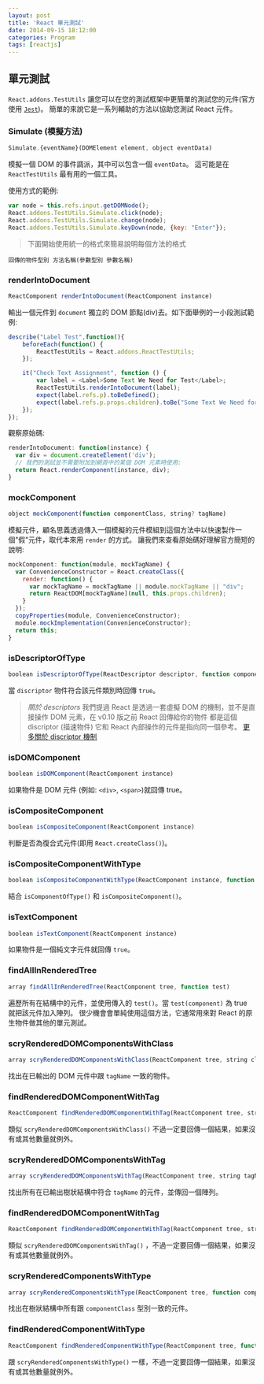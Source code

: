 ```yaml
---
layout: post
title: 'React 單元測試'
date: 2014-09-15 18:12:00
categories: Program
tags: [reactjs]
---
```


## 單元測試
`React.addons.TestUtils` 讓您可以在您的測試框架中更簡單的測試您的元件(官方使用 [`Jest`](http://facebook.github.io/jest/))。
簡單的來說它是一系列輔助的方法以協助您測試 React 元件。

<!--more-->

### Simulate (模擬方法)

~~~js
Simulate.{eventName}(DOMElement element, object eventData)
~~~

模擬一個 DOM 的事件調派，其中可以包含一個 `eventData`。
這可能是在 `ReactTestUtils` 最有用的一個工具。

使用方式的範例:

~~~js
var node = this.refs.input.getDOMNode();
React.addons.TestUtils.Simulate.click(node);
React.addons.TestUtils.Simulate.change(node);
React.addons.TestUtils.Simulate.keyDown(node, {key: "Enter"});
~~~

> 下面開始使用統一的格式來簡易說明每個方法的格式

~~~~~
回傳的物件型別 方法名稱(參數型別 參數名稱)
~~~~~

### renderIntoDocument

~~~js
ReactComponent renderIntoDocument(ReactComponent instance)
~~~

輸出一個元件到 `document` 獨立的 DOM 節點(div)去。如下面舉例的一小段測試範例:

~~~js
describe("Label Test",function(){
    beforeEach(function() {
        ReactTestUtils = React.addons.ReactTestUtils;
    });

    it("Check Text Assignment", function () {
        var label = <Label>Some Text We Need for Test</Label>;
        ReactTestUtils.renderIntoDocument(label);
        expect(label.refs.p).toBeDefined();
        expect(label.refs.p.props.children).toBe("Some Text We Need for Test")
    });
});
~~~

觀察原始碼:

~~~js
renderIntoDocument: function(instance) {
  var div = document.createElement('div');
  // 我們的測試並不需要附加到網頁中的某個 DOM 元素時使用:
  return React.renderComponent(instance, div);
}
~~~

### mockComponent

~~~js
object mockComponent(function componentClass, string? tagName)
~~~

模擬元件，顧名思義透過傳入一個模擬的元件模組到這個方法中以快速製作一個"假"元件，取代本來用 `render` 的方式。
讓我們來查看原始碼好理解官方簡短的說明:

~~~js
mockComponent: function(module, mockTagName) {
  var ConvenienceConstructor = React.createClass({
    render: function() {
      var mockTagName = mockTagName || module.mockTagName || "div";
      return ReactDOM[mockTagName](null, this.props.children);
    }
  });
  copyProperties(module, ConvenienceConstructor);
  module.mockImplementation(ConvenienceConstructor);
  return this;
}
~~~


### isDescriptorOfType

~~~js
boolean isDescriptorOfType(ReactDescriptor descriptor, function componentClass)
~~~

當 `discriptor` 物件符合該元件類別時回傳 `true`。
> *關於 descriptors*
> 我們提過 React 是透過一套虛擬 DOM 的機制，並不是直接操作 DOM 元素，在 v0.10 版之前 React 回傳給你的物件
> 都是這個 discriptor (描速物件) 它和 React 內部操作的元件是指向同一個參考。
  [更多關於 discriptor 機制](https://gist.github.com/sebmarkbage/d7bce729f38730399d28)


### isDOMComponent

~~~js
boolean isDOMComponent(ReactComponent instance)
~~~

如果物件是 DOM 元件 (例如: `<div>`, `<span>`)就回傳 true。

### isCompositeComponent

~~~js
boolean isCompositeComponent(ReactComponent instance)
~~~

判斷是否為復合式元件(即用 `React.createClass()`)。

### isCompositeComponentWithType

~~~js
boolean isCompositeComponentWithType(ReactComponent instance, function componentClass)
~~~

結合 `isComponentOfType()` 和 `isCompositeComponent()`。

### isTextComponent

~~~js
boolean isTextComponent(ReactComponent instance)
~~~

如果物件是一個純文字元件就回傳 `true`。

### findAllInRenderedTree

~~~js
array findAllInRenderedTree(ReactComponent tree, function test)
~~~

遍歷所有在結構中的元件，並使用傳入的 `test()`。當 `test(component)` 為 true 就把該元件加入陣列。
很少機會會單純使用這個方法，它通常用來對 React 的原生物件做其他的單元測試。

### scryRenderedDOMComponentsWithClass

~~~js
array scryRenderedDOMComponentsWithClass(ReactComponent tree, string className)
~~~

找出在已輸出的 DOM 元件中跟 `tagName` 一致的物件。

### findRenderedDOMComponentWithTag

~~~js
ReactComponent findRenderedDOMComponentWithTag(ReactComponent tree, string tagName)
~~~

類似 `scryRenderedDOMComponentsWithClass()` 不過一定要回傳一個結果，如果沒有或其他數量就例外。

### scryRenderedDOMComponentsWithTag

~~~js
array scryRenderedDOMComponentsWithTag(ReactComponent tree, string tagName)
~~~

找出所有在已輸出樹狀結構中符合 `tagName` 的元件，並傳回一個陣列。

### findRenderedDOMComponentWithTag

~~~js
ReactComponent findRenderedDOMComponentWithTag(ReactComponent tree, string tagName)
~~~

類似 `scryRenderedDOMComponentsWithTag()` ，不過一定要回傳一個結果，如果沒有或其他數量就例外。

### scryRenderedComponentsWithType

~~~js
array scryRenderedComponentsWithType(ReactComponent tree, function componentClass)
~~~

找出在樹狀結構中所有跟 `componentClass` 型別一致的元件。

### findRenderedComponentWithType

~~~js
ReactComponent findRenderedComponentWithType(ReactComponent tree, function componentClass)
~~~

跟 `scryRenderedComponentsWithType()` 一樣，不過一定要回傳一個結果，如果沒有或其他數量就例外。
